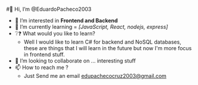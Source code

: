 #👋 Hi, I’m @EduardoPacheco2003
- 👀 I’m interested in **Frontend and Backend**
- 🌱 I’m currently learning = _[JavaScript, React, nodejs, express]_
- ❔❓ What would you like to learn?
    - Well I would like to learn C# for backend and NoSQL databases, these are things that I will learn in the future but now I'm more focus in frontend stuff.
- 💞️ I’m looking to collaborate on ... interesting stuff
- 📫 How to reach me ?
  - Just Send me an email edupachecocruz2003@gmail.com 

<!---
EduardoPacheco2003/EduardoPacheco2003 is a ✨ special ✨ repository because its `README.md` (this file) appears on your GitHub profile.
You can click the Preview link to take a look at your changes.
--->
